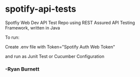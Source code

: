 # spotify-api-tests
Spotfiy Web Dev API Test Repo using REST Assured API Testing Framework, written in Java

To run:

Create .env file with Token="Spotify Auth Web Token"

and run as Junit Test or Cucumber Configuration


### -Ryan Burnett
